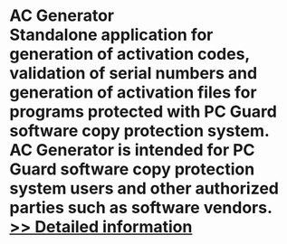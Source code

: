 # AC Generator<br />Standalone application for generation of activation codes, validation of serial numbers and generation of activation files for programs protected with PC Guard software copy protection system. AC Generator is intended for PC Guard software copy protection system users and other authorized parties such as software vendors.<br />[>> Detailed information](https://secure.shareit.com/shareit/product.html?productid=184024&affiliateid=200057808)